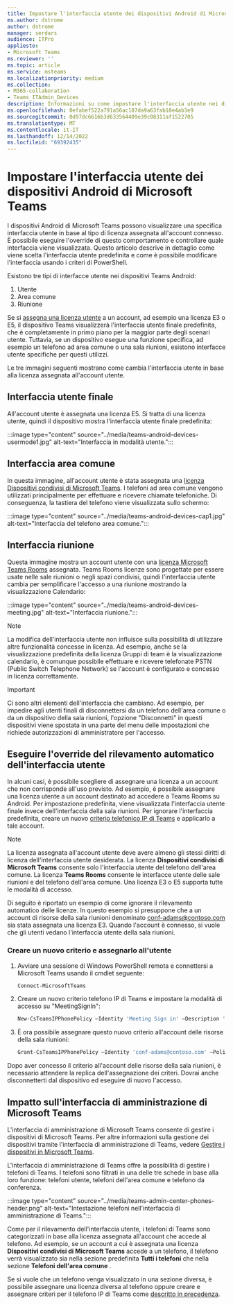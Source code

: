 ```yaml
---
title: Impostare l'interfaccia utente dei dispositivi Android di Microsoft Teams
ms.author: dstrome
author: dstrome
manager: serdars
audience: ITPro
appliesto:
- Microsoft Teams
ms.reviewer: ''
ms.topic: article
ms.service: msteams
ms.localizationpriority: medium
ms.collection:
- M365-collaboration
- Teams_ITAdmin_Devices
description: Informazioni su come impostare l'interfaccia utente nei dispositivi Teams Android.
ms.openlocfilehash: 0efabef522a791a56ac187da9a63fab10e4ab3e9
ms.sourcegitcommit: 0d97dc6616b3d633564409e39c08311af1522705
ms.translationtype: MT
ms.contentlocale: it-IT
ms.lasthandoff: 12/14/2022
ms.locfileid: "69392435"
---
```

# <a name="set-microsoft-teams-android-devices-user-interface"></a>Impostare l'interfaccia utente dei dispositivi Android di Microsoft Teams

I dispositivi Android di Microsoft Teams possono visualizzare una specifica interfaccia utente in base al tipo di licenza assegnata all'account connesso. È possibile eseguire l'override di questo comportamento e controllare quale interfaccia viene visualizzata. Questo articolo descrive in dettaglio come viene scelta l'interfaccia utente predefinita e come è possibile modificare l'interfaccia usando i criteri di PowerShell.

Esistono tre tipi di interfacce utente nei dispositivi Teams Android:

1. Utente
2. Area comune
3. Riunione

Se si [assegna una licenza utente](/microsoftteams/user-access) a un account, ad esempio una licenza E3 o E5, il dispositivo Teams visualizzerà l'interfaccia utente finale predefinita, che è completamente in primo piano per la maggior parte degli scenari utente. Tuttavia, se un dispositivo esegue una funzione specifica, ad esempio un telefono ad area comune o una sala riunioni, esistono interfacce utente specifiche per questi utilizzi.

Le tre immagini seguenti mostrano come cambia l'interfaccia utente in base alla licenza assegnata all'account utente.

## <a name="end-user-interface"></a>Interfaccia utente finale

All'account utente è assegnata una licenza E5. Si tratta di una licenza utente, quindi il dispositivo mostra l'interfaccia utente finale predefinita:

:::image type="content" source="../media/teams-android-devices-usermode1.jpg" alt-text="Interfaccia in modalità utente.":::

## <a name="common-area-interface"></a>Interfaccia area comune

In questa immagine, all'account utente è stata assegnata una [licenza Dispositivi condivisi di Microsoft Teams](/microsoftteams/teams-add-on-licensing/teams-shared-device-license). I telefoni ad area comune vengono utilizzati principalmente per effettuare e ricevere chiamate telefoniche. Di conseguenza, la tastiera del telefono viene visualizzata sullo schermo:

:::image type="content" source="../media/teams-android-devices-cap1.jpg" alt-text="Interfaccia del telefono area comune.":::

## <a name="meeting-interface"></a>Interfaccia riunione

Questa immagine mostra un account utente con una [licenza Microsoft Teams Rooms](/MicrosoftTeams/rooms/rooms-licensing) assegnata. Teams Rooms licenze sono progettate per essere usate nelle sale riunioni o negli spazi condivisi, quindi l'interfaccia utente cambia per semplificare l'accesso a una riunione mostrando la visualizzazione Calendario:

:::image type="content" source="../media/teams-android-devices-meeting.jpg" alt-text="Interfaccia riunione.":::

> [!NOTE]
> La modifica dell'interfaccia utente non influisce sulla possibilità di utilizzare altre funzionalità concesse in licenza. Ad esempio, anche se la visualizzazione predefinita della licenza Gruppi di team è la visualizzazione calendario, è comunque possibile effettuare e ricevere telefonate PSTN (Public Switch Telephone Network) se l'account è configurato e concesso in licenza correttamente.

> [!IMPORTANT]
> Ci sono altri elementi dell'interfaccia che cambiano. Ad esempio, per impedire agli utenti finali di disconnettersi da un telefono dell'area comune o da un dispositivo della sala riunioni, l'opzione "Disconnetti" in questi dispositivi viene spostata in una parte del menu delle impostazioni che richiede autorizzazioni di amministratore per l'accesso.

## <a name="override-automatic-user-interface-detection"></a>Eseguire l'override del rilevamento automatico dell'interfaccia utente

In alcuni casi, è possibile scegliere di assegnare una licenza a un account che non corrisponde all'uso previsto. Ad esempio, è possibile assegnare una licenza utente a un account destinato ad accedere a Teams Rooms su Android. Per impostazione predefinita, viene visualizzata l'interfaccia utente finale invece dell'interfaccia della sala riunioni. Per ignorare l'interfaccia predefinita, creare un nuovo [criterio telefonico IP di Teams](/powershell/module/skype/new-csteamsipphonepolicy) e applicarlo a tale account.

> [!NOTE]
> La licenza assegnata all'account utente deve avere almeno gli stessi diritti di licenza dell'interfaccia utente desiderata. La licenza **Dispositivi condivisi di Microsoft Teams** consente solo l'interfaccia utente del telefono dell'area comune. La licenza **Teams Rooms** consente le interfacce utente delle sale riunioni e del telefono dell'area comune. Una licenza E3 o E5 supporta tutte le modalità di accesso.

Di seguito è riportato un esempio di come ignorare il rilevamento automatico delle licenze. In questo esempio si presuppone che a un account di risorse della sala riunioni denominato conf-adams@contoso.com sia stata assegnata una licenza E3. Quando l'account è connesso, si vuole che gli utenti vedano l'interfaccia utente della sala riunioni.

### <a name="create-a-new-policy-and-assign-to-user"></a>Creare un nuovo criterio e assegnarlo all'utente

1. Avviare una sessione di Windows PowerShell remota e connettersi a Microsoft Teams usando il cmdlet seguente:

    ``` Powershell
    Connect-MicrosoftTeams
    ```

2. Creare un nuovo criterio telefono IP di Teams e impostare la modalità di accesso su "MeetingSignIn":

   ``` Powershell
   New-CsTeamsIPPhonePolicy –Identity 'Meeting Sign in' –Description 'Meeting Sign In Phone Policy' -SignInMode 'MeetingSignIn'

   ```

3. È ora possibile assegnare questo nuovo criterio all'account delle risorse della sala riunioni:

   ``` Powershell
   Grant-CsTeamsIPPhonePolicy –Identity 'conf-adams@contoso.com' –PolicyName 'Meeting Sign In'
   ```

Dopo aver concesso il criterio all'account delle risorse della sala riunioni, è necessario attendere la replica dell'assegnazione dei criteri. Dovrai anche disconnetterti dal dispositivo ed eseguire di nuovo l'accesso.

## <a name="impact-on-microsoft-teams-admin-center"></a>Impatto sull'interfaccia di amministrazione di Microsoft Teams

L'interfaccia di amministrazione di Microsoft Teams consente di gestire i dispositivi di Microsoft Teams. Per altre informazioni sulla gestione dei dispositivi tramite l'interfaccia di amministrazione di Teams, vedere [Gestire i dispositivi in Microsoft Teams](device-management.md).

L'interfaccia di amministrazione di Teams offre la possibilità di gestire i telefoni di Teams. I telefoni sono filtrati in una delle tre schede in base alla loro funzione: telefoni utente, telefoni dell'area comune e telefono da conferenza.

 :::image type="content" source="../media/teams-admin-center-phones-header.png" alt-text="Intestazione telefoni nell'interfaccia di amministrazione di Teams.":::

Come per il rilevamento dell'interfaccia utente, i telefoni di Teams sono categorizzati in base alla licenza assegnata all'account che accede al telefono. Ad esempio, se un account a cui è assegnata una licenza **Dispositivi condivisi di Microsoft Teams** accede a un telefono, il telefono verrà visualizzato sia nella sezione predefinita **Tutti i telefoni** che nella sezione **Telefoni dell'area comune** .

Se si vuole che un telefono venga visualizzato in una sezione diversa, è possibile assegnare una licenza diversa al telefono oppure creare e assegnare criteri per il telefono IP di Teams come [descritto in precedenza](#override-automatic-user-interface-detection).
